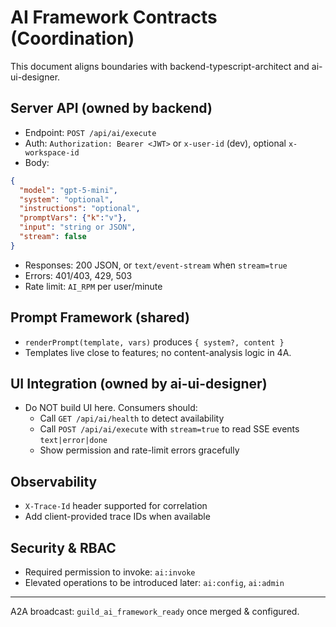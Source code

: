 # AI Framework Contracts (Coordination)

This document aligns boundaries with backend-typescript-architect and ai-ui-designer.

## Server API (owned by backend)

- Endpoint: `POST /api/ai/execute`
- Auth: `Authorization: Bearer <JWT>` or `x-user-id` (dev), optional `x-workspace-id`
- Body:
```json
{
  "model": "gpt-5-mini",
  "system": "optional",
  "instructions": "optional",
  "promptVars": {"k":"v"},
  "input": "string or JSON",
  "stream": false
}
```
- Responses: 200 JSON, or `text/event-stream` when `stream=true`
- Errors: 401/403, 429, 503
- Rate limit: `AI_RPM` per user/minute

## Prompt Framework (shared)

- `renderPrompt(template, vars)` produces `{ system?, content }`
- Templates live close to features; no content-analysis logic in 4A.

## UI Integration (owned by ai-ui-designer)

- Do NOT build UI here. Consumers should:
  - Call `GET /api/ai/health` to detect availability
  - Call `POST /api/ai/execute` with `stream=true` to read SSE events `text|error|done`
  - Show permission and rate-limit errors gracefully

## Observability

- `X-Trace-Id` header supported for correlation
- Add client-provided trace IDs when available

## Security & RBAC

- Required permission to invoke: `ai:invoke`
- Elevated operations to be introduced later: `ai:config`, `ai:admin`

---

A2A broadcast: `guild_ai_framework_ready` once merged & configured.
